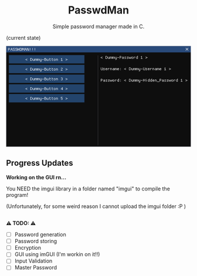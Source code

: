 <h1 align="center"> <b>PasswdMan</b> </h1>
<p align="center">Simple password manager made in C.</p>
(current state)
<p align="center">
  <img src="PASSWDMAN-Curent-State.png">
</p>

## Progress Updates
**Working on the GUI rn...**

You NEED the imgui library in a folder named "imgui" to compile the program!

(Unfortunately, for some weird reason I cannot upload the imgui folder :P )

## 
**⚠️ TODO: ⚠️**
<!-- Some Goals for the Project. -->
- [ ] Password generation
- [ ] Password storing
- [ ] Encryption
- [ ] GUI using imGUI (I'm workin on it!!)
- [ ] Input Validation
- [ ] Master Password
